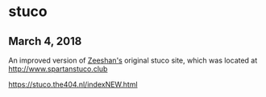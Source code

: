 # stuco

## March 4, 2018

An improved version of [Zeeshan's](https://github.com/theLittleBigZ) original stuco site, which was located at http://www.spartanstuco.club


https://stuco.the404.nl/indexNEW.html
